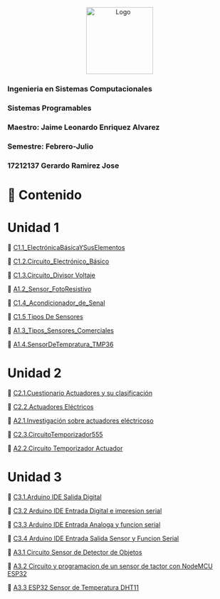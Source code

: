 <p align="center"> 
    <img alt="Logo" src="https://www.tijuana.tecnm.mx/wp-content/uploads/2018/09/logo-ITT-2018.jpg" width=150 height=150>    
</p>


### Ingenieria en Sistemas Computacionales
### Sistemas Programables
### Maestro: Jaime Leonardo Enriquez Alvarez
### Semestre: Febrero-Julio 

### 17212137 Gerardo Ramirez Jose

# :page_with_curl: Contenido
# Unidad 1
:boy: [C1.1_ElectrónicaBásicaYSusElementos](/Blog/C1.1.Reto_en_clase/C1.1_ElectrónicaBásicaYSusElementos_JoseGerardoRamirez.md)

:boy: [C1.2.Circuito_Electrónico_Básico](/Blog/C1.2.Circuito_Electrónico_Básico/C1.2.Circuito_Electrónico_Básico_JoseGerardo.md)

:boy: [C1.3.Circuito_Divisor Voltaje](Blog/C1.3_CircuitoDivisorVoltaje/C1.3_CircuitoDivisorVoltaje_JoseGerardo.md)

:busts_in_silhouette: [A1.2_Sensor_FotoResistivo](Blog/A1.2_Sensor_FotoResistivo_JoseGerardo/A1.2_Sensor_FotoResistivo_JoseGerardo.md)

:boy: [C1.4_Acondicionador_de_Senal](Blog/C1.4_Acondicionador_De_Señal/C1.4_Acondicionador_de_senal_AmOP_JoseGerardo.md)

:boy: [C1.5 Tipos De Sensores](Blog/C1.5_Tipos_De_Sensores/C1.5_Tipos_De_Sensores_JoseGerardo.md)

:busts_in_silhouette: [A1.3_Tipos_Sensores_Comerciales](Blog/A1.3_Tipos_Sensores_Comerciales/A1.3_Tipos_Sensores_Comerciales_JoseGerardo.md)

:busts_in_silhouette: [A1.4.SensorDeTempratura_TMP36](Blog/A1.4.SensorDeTempratura_TMP36_JoseGerardo/A1.4.SensorDeTemperatura_JoseGerardo.md)

# Unidad 2
:boy: [C2.1.Cuestionario Actuadores y su clasificación](Blog/C2.1.CuestionarioActuadoresYSuClasificación_JoseGerardo/C2.1.CuestionarioActuadoresYSuClasificación_JoseGerardo.md)

:boy: [C2.2.Actuadores Eléctricos](Blog/C2.2.ActuadoresElectricos_JoseGerardo/C2.2ActuadoresElectricos_JoseGerardo.md)

:busts_in_silhouette: [A2.1.Investigación sobre actuadores eléctricoso](Blog/A2.1.InvestigaciónSobreActuadoresEléctricos_JoseGerardo/A2.1.InvestigaciónSobreActuadoresEléctricos_JoseGerardo.md)

:boy: [C2.3.CircuitoTemporizador555](Blog/C2.3.CircuitoTemporizador555_JoseGerardo/C2.3.CircuitoTemporizador555_JoseGerardo.md)

:busts_in_silhouette: [A2.2.Circuito Temporizador Actuador](Blog/A2.2.Circuito_Temporizador_Actuador_Joserma/A2.2.Circuito_Temporizador_Actuador_Joserma.md
)

# Unidad 3

:boy: [C3.1.Arduino IDE Salida Digital](Blog/C3.1.Arduino_IDE_Salida_Digital_JoseGerardo/C3.1.Arduino_IDE_Salida_Digital_JoseGerardo.md)

:boy: [C3.2 Arduino IDE Entrada Digital e impresion serial](Blog/C3.2_Arduino_IDE_Entrada_Digital_e_Impresion_Serial_JoseGerardo/C3.2_Arduino_IDE_Entrada_Digital_e_Impresion_Serial_JoseGerardo.md)

:boy: [C3.3 Arduino IDE Entrada Analoga y funcion serial](Blog/C3.3_Arduino_IDE_Entrada_Analoga_Y_funcion_Serial/C3.3_Arduino_IDE_Entrada_Analoga_Y_funcion_Serial_JoseGerardo.md)

:boy: [C3.4 Arduino IDE Entrada Salida Sensor y Funcion Serial](Blog/C3.4.Arduino_IDE_Entrada_Salida_Sensor_Y_FuncionSerial/C3.4.Arduino_IDE_Entrada_Salida_Sensor_Y_FuncionSerial_JoseGerardo.md)

:busts_in_silhouette: [A3.1 Circuito Sensor de Detector de Objetos](Blog/A3.1.CircuitoSensorDetectorDeObjetos_JoseGerardo_Joserma/A3.1.CircuitoSensorDetectorDeObjetos_JoseGerardo_Joserma.md)


:busts_in_silhouette: [A3.2 Circuito y programacion de un sensor de tactor con NodeMCU ESP32](Blog/A3.2.CircuitoProgramacionSensorTactorNodeMCUESP32_JoseGerardo_Joserma/A3.2.CircuitoProgramacionSensorTactorNodeMCUESP32_JoseGerardo_Joserma.md)

:busts_in_silhouette: [A3.3 ESP32 Sensor de Temperatura DHT11](Blog/A3.3.ESP32_SensorTemperatura_DHT11-Joserma/A3.3.ESP32_SensorTemperatura_DHT11-Joserma.md)

